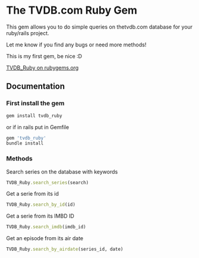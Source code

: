 The TVDB.com Ruby Gem
=====================

This gem allows you to do simple queries on thetvdb.com database for your ruby/rails project.

Let me know if you find any bugs or need more methods!

This is my first gem, be nice :D

[TVDB_Ruby on rubygems.org](https://rubygems.org/gems/tvdb_ruby/)

Documentation
-------------
### First install the gem
```ruby
gem install tvdb_ruby
```
or if in rails put in Gemfile
```ruby
gem 'tvdb_ruby'
bundle install
```

### Methods
Search series on the database with keywords
```ruby
TVDB_Ruby.search_series(search)
```

Get a serie from its id
```ruby
TVDB_Ruby.search_by_id(id)
```

Get a serie from its IMBD ID
```ruby
TVDB_Ruby.search_imdb(imdb_id)
```

Get an episode from its air date
```ruby
TVDB_Ruby.search_by_airdate(series_id, date)
```